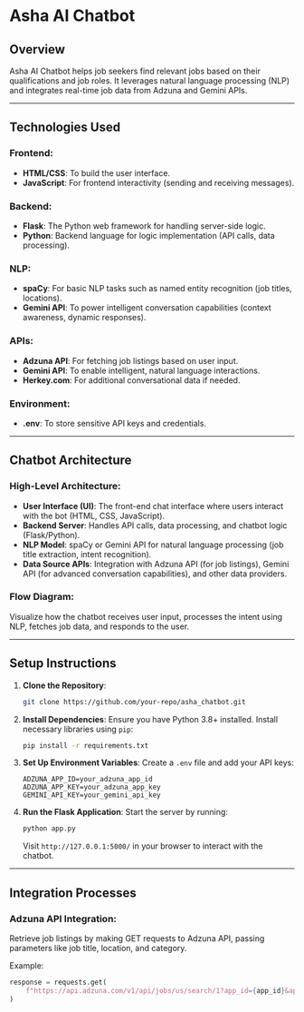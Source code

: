 # Asha AI Chatbot

## Overview
Asha AI Chatbot helps job seekers find relevant jobs based on their qualifications and job roles. It leverages natural language processing (NLP) and integrates real-time job data from Adzuna and Gemini APIs.

---

## Technologies Used

### Frontend:
- **HTML/CSS**: To build the user interface.
- **JavaScript**: For frontend interactivity (sending and receiving messages).

### Backend:
- **Flask**: The Python web framework for handling server-side logic.
- **Python**: Backend language for logic implementation (API calls, data processing).

### NLP:
- **spaCy**: For basic NLP tasks such as named entity recognition (job titles, locations).
- **Gemini API**: To power intelligent conversation capabilities (context awareness, dynamic responses).

### APIs:
- **Adzuna API**: For fetching job listings based on user input.
- **Gemini API**: To enable intelligent, natural language interactions.
- **Herkey.com**: For additional conversational data if needed.

### Environment:
- **.env**: To store sensitive API keys and credentials.

---

## Chatbot Architecture

### High-Level Architecture:
- **User Interface (UI)**: The front-end chat interface where users interact with the bot (HTML, CSS, JavaScript).
- **Backend Server**: Handles API calls, data processing, and chatbot logic (Flask/Python).
- **NLP Model**: spaCy or Gemini API for natural language processing (job title extraction, intent recognition).
- **Data Source APIs**: Integration with Adzuna API (for job listings), Gemini API (for advanced conversation capabilities), and other data providers.

### Flow Diagram:
Visualize how the chatbot receives user input, processes the intent using NLP, fetches job data, and responds to the user.

---

## Setup Instructions

1. **Clone the Repository**:
    ```bash
    git clone https://github.com/your-repo/asha_chatbot.git
    ```

2. **Install Dependencies**:
    Ensure you have Python 3.8+ installed.
    Install necessary libraries using `pip`:
    ```bash
    pip install -r requirements.txt
    ```

3. **Set Up Environment Variables**:
    Create a `.env` file and add your API keys:
    ```
    ADZUNA_APP_ID=your_adzuna_app_id
    ADZUNA_APP_KEY=your_adzuna_app_key
    GEMINI_API_KEY=your_gemini_api_key
    ```

4. **Run the Flask Application**:
    Start the server by running:
    ```bash
    python app.py
    ```
    Visit `http://127.0.0.1:5000/` in your browser to interact with the chatbot.

---

## Integration Processes

### Adzuna API Integration:
Retrieve job listings by making GET requests to Adzuna API, passing parameters like job title, location, and category.

Example:
```python
response = requests.get(
    f"https://api.adzuna.com/v1/api/jobs/us/search/1?app_id={app_id}&app_key={app_key}&title={job_title}&location={location}"
)
